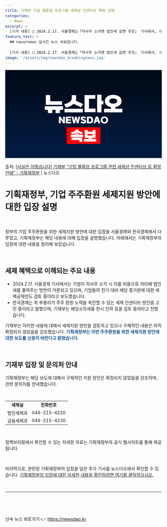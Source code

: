 ```yaml
---
title: 기재부 기업 밸류업 프로그램 세제상 인센티브 확정 안돼
categories:
  - News
excerpt: >
  [기사 내용] □ 2024.2.17. 서울경제는「자사주 소각땐 법인세 감면 추진」 기사에서, ㅇ 정부 안팎에…
feature_text: >
  ## navernews 실시간 뉴스 속보입니다.

  [기사 내용] □ 2024.2.17. 서울경제는「자사주 소각땐 법인세 감면 추진」 기사에서, ㅇ 정부 안팎에…
image: '/assets/img/newsdao_breakingnews.jpg'
---
```


![뉴스다오 속보](/assets/img/newsdao_breakingnews.jpg)

<p>출처: <a href="https://newsdao.kr/3180" rel="dofollow">[사실은 이렇습니다] 기재부 “기업 밸류업 프로그램 관련 세제상 인센티브 등 확정 안돼” - 기획재정부</a> | 뉴스다오</p>

<h1>기획재정부, 기업 주주환원 세제지원 방안에 대한 입장 설명</h1>
<p data-ke-size="size16">&nbsp;</p>
정부의 기업 주주환원을 위한 세제지원 방안에 대한 입장을 서울경제와 한국경제에서 다루었고, 기획재정부는 해당 내용에 대해 입장을 설명했습니다. 아래에서는 기획재정부의 입장에 대한 내용을 정리해 보았습니다.
<p data-ke-size="size16">&nbsp;</p>
<h2 data-ke-size="size26">세제 혜택으로 이해되는 주요 내용</h2>
<ul>
  <li>2024.2.17. 서울경제 기사에서는 기업이 자사주 소각 시 이를 비용으로 처리해 법인세를 줄여주는 방안이 거론되고 있으며, 기업들의 전기 대비 배당 증가분에 대한 세액공제안도 검토 중이라고 보도했습니다.</li>
  <li>한국경제는 최 부총리가 주주 환원 노력을 촉진할 수 있는 세제 인센티브 방안을 고민 중이라고 말했으며, 기재부는 배당소득세율 한시 인하 등을 검토 중이라고 전했습니다.</li>
</ul>
<p data-ke-size="size16">기재부는 이러한 내용에 대해서 세제지원 방안을 검토하고 있으나 구체적인 내용은 아직 확정되지 않았음을 강조했습니다. <b><span style="color: #1a5490;">기획재정부는 이번 주주환원을 위한 세제지원 방안에 대한 보도를 신중히 바란다고 밝혔습니다.</span></b></p>
<p data-ke-size="size16">&nbsp;</p>
<h2 data-ke-size="size26">기재부 입장 및 문의처 안내</h2>
<p data-ke-size="size16">기획재정부는 해당 보도에 대해서 구체적인 지원 방안은 확정되지 않았음을 강조하며, 관련 문의처를 안내했습니다.</p>
<p data-ke-size="size16">&nbsp;</p>
<table>
  <tbody>
    <tr>
      <td style="text-align: center; height: 17px;"><b>세제실</b></td>
      <td style="text-align: center; height: 17px;"><b>전화번호</b></td>
    </tr>
    <tr>
      <td style="text-align: center; height: 17px;">법인세제과</td>
      <td style="text-align: center; height: 17px;">044-215-4220</td>
    </tr>
    <tr>
      <td style="text-align: center; height: 17px;">금융세제과</td>
      <td style="text-align: center; height: 17px;">044-215-4230</td>
    </tr>
  </tbody>
</table>
<p data-ke-size="size16">&nbsp;</p>
<p data-ke-size="size16">정책브리핑에서 확인할 수 있는 자세한 자료는 기획재정부의 공식 웹사이트를 통해 제공됩니다.</p>
<p data-ke-size="size16">&nbsp;</p>
<p data-ke-size="size16">마지막으로, 관련된 기획재정부의 입장을 담은 추가 기사를 뉴스다오에서 확인할 수 있습니다. <a href="https://newsdao.kr/3180">기획재정부의 입장에 대한 자세한 내용을 확인하려면 여기를 클릭하십시오.</a></p>
<p data-ke-size="size16">&nbsp;</p>
<hr>
<p data-ke-size="size16">&nbsp;</p>
<p data-ke-size="size16">&nbsp;</p> 

신속 뉴스 바로가기 👉 <a href="https://newsdao.kr" rel="dofollow">https://newsdao.kr</a>


